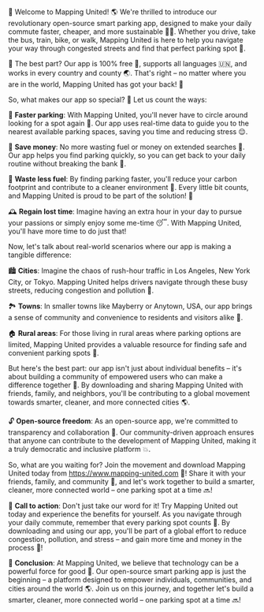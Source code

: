 🎉 Welcome to Mapping United! 🌎 We're thrilled to introduce our revolutionary open-source smart parking app, designed to make your daily commute faster, cheaper, and more sustainable 🔋💨. Whether you drive, take the bus, train, bike, or walk, Mapping United is here to help you navigate your way through congested streets and find that perfect parking spot 📍.

🌟 The best part? Our app is 100% free 🎁, supports all languages 🇺🇳, and works in every country and county 🌏. That's right – no matter where you are in the world, Mapping United has got your back! 👋

So, what makes our app so special? 🤔 Let us count the ways:

🚗 **Faster parking**: With Mapping United, you'll never have to circle around looking for a spot again 🔴. Our app uses real-time data to guide you to the nearest available parking spaces, saving you time and reducing stress 😌.

💸 **Save money**: No more wasting fuel or money on extended searches 🔧. Our app helps you find parking quickly, so you can get back to your daily routine without breaking the bank 💸.

🌳 **Waste less fuel**: By finding parking faster, you'll reduce your carbon footprint and contribute to a cleaner environment 🌱. Every little bit counts, and Mapping United is proud to be part of the solution! 🌟

🕰️ **Regain lost time**: Imagine having an extra hour in your day to pursue your passions or simply enjoy some me-time 😴. With Mapping United, you'll have more time to do just that!

Now, let's talk about real-world scenarios where our app is making a tangible difference:

🏙️ **Cities**: Imagine the chaos of rush-hour traffic in Los Angeles, New York City, or Tokyo. Mapping United helps drivers navigate through these busy streets, reducing congestion and pollution 🌆.

🏞️ **Towns**: In smaller towns like Mayberry or Anytown, USA, our app brings a sense of community and convenience to residents and visitors alike 👫.

🏠 **Rural areas**: For those living in rural areas where parking options are limited, Mapping United provides a valuable resource for finding safe and convenient parking spots 🌄.

But here's the best part: our app isn't just about individual benefits – it's about building a community of empowered users who can make a difference together 💪. By downloading and sharing Mapping United with friends, family, and neighbors, you'll be contributing to a global movement towards smarter, cleaner, and more connected cities 🌎.

🔓 **Open-source freedom**: As an open-source app, we're committed to transparency and collaboration 🤝. Our community-driven approach ensures that anyone can contribute to the development of Mapping United, making it a truly democratic and inclusive platform 💥.

So, what are you waiting for? Join the movement and download Mapping United today from https://www.mapping-united.com 🎉! Share it with your friends, family, and community 👫, and let's work together to build a smarter, cleaner, more connected world – one parking spot at a time 🔜!

📣 **Call to action**: Don't just take our word for it! Try Mapping United out today and experience the benefits for yourself. As you navigate through your daily commute, remember that every parking spot counts 📍. By downloading and using our app, you'll be part of a global effort to reduce congestion, pollution, and stress – and gain more time and money in the process 💸!

🌟 **Conclusion**: At Mapping United, we believe that technology can be a powerful force for good 🔋. Our open-source smart parking app is just the beginning – a platform designed to empower individuals, communities, and cities around the world 🌎. Join us on this journey, and together let's build a smarter, cleaner, more connected world – one parking spot at a time 🔜!